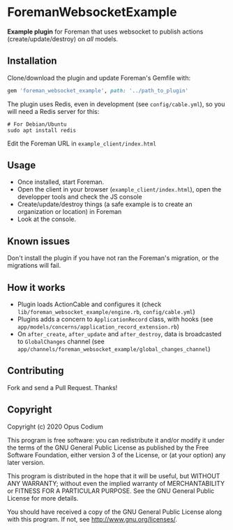 # ForemanWebsocketExample

**Example plugin** for Foreman that uses websocket to publish actions (create/update/destroy) on _all_ models.

## Installation

Clone/download the plugin and update Foreman's Gemfile with:

```rb
gem 'foreman_websocket_example', path: '../path_to_plugin'
```

The plugin uses Redis, even in development (see `config/cable.yml`), so you will need a Redis server for this:

```shell
# For Debian/Ubuntu
sudo apt install redis
```

Edit the Foreman URL in `example_client/index.html`

## Usage

- Once installed, start Foreman.
- Open the client in your browser (`example_client/index.html`), open the developper tools and check the JS console
- Create/update/destroy things (a safe example is to create an organization or location) in Foreman
- Look at the console.

## Known issues

Don't install the plugin if you have not ran the Foreman's migration, or the migrations will fail.

## How it works

- Plugin loads ActionCable and configures it (check `lib/foreman_websocket_example/engine.rb`, `config/cable.yml`)
- Plugins adds a concern to `ApplicationRecord` class, with hooks (see `app/models/concerns/application_record_extension.rb`)
- On `after_create`, `after_update` and `after_destroy`, data is broadcasted to `GlobalChanges` channel (see `app/channels/foreman_websocket_example/global_changes_channel`) 

## Contributing

Fork and send a Pull Request. Thanks!

## Copyright

Copyright (c) 2020 Opus Codium

This program is free software: you can redistribute it and/or modify
it under the terms of the GNU General Public License as published by
the Free Software Foundation, either version 3 of the License, or
(at your option) any later version.

This program is distributed in the hope that it will be useful,
but WITHOUT ANY WARRANTY; without even the implied warranty of
MERCHANTABILITY or FITNESS FOR A PARTICULAR PURPOSE.  See the
GNU General Public License for more details.

You should have received a copy of the GNU General Public License
along with this program.  If not, see <http://www.gnu.org/licenses/>.

